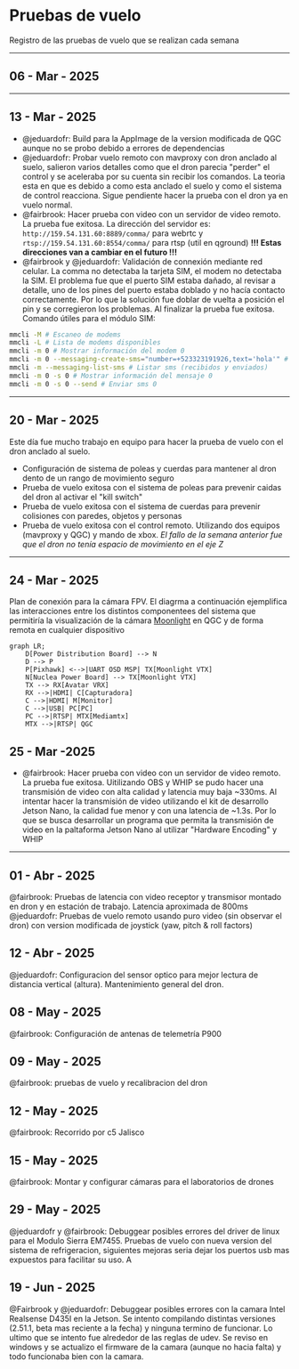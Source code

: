 # Pruebas de vuelo

Registro de las pruebas de vuelo que se realizan cada semana

---

## 06 - Mar - 2025


---

## 13 - Mar - 2025

- @jeduardofr: Build para la AppImage de la version modificada de QGC aunque no se probo debido a
 errores de dependencias
- @jeduardofr: Probar vuelo remoto con mavproxy con dron anclado al suelo, salieron varios detalles
 como que el dron parecia "perder" el control y se aceleraba por su cuenta sin recibir los comandos.
 La teoria esta en que es debido a como esta anclado el suelo y como el sistema de control reacciona.
 Sigue pendiente hacer la prueba con el dron ya en vuelo normal.
- @fairbrook: Hacer prueba con video con un servidor de video remoto. La prueba fue exitosa.
La dirección del servidor es: `http://159.54.131.60:8889/comma/` para webrtc 
y `rtsp://159.54.131.60:8554/comma/` para rtsp (util en qground) 
__!!! Estas direcciones van a cambiar en el futuro !!!__
- @fairbrook y @jeduardofr: Validación de connexión mediante red celular.
La comma no detectaba la tarjeta SIM, el modem no detectaba la SIM. 
El problema fue que el puerto SIM estaba dañado, al revisar a detalle, uno de los
pines del puerto estaba doblado y no hacía contacto correctamente.
Por lo que la solución fue doblar de vuelta a posición el pin y se corregieron los problemas.
Al finalizar la prueba fue exitosa.
Comando útiles para el módulo SIM:

```bash
mmcli -M # Escaneo de modems
mmcli -L # Lista de modems disponibles
mmcli -m 0 # Mostrar información del modem 0
mmcli -m 0 --messaging-create-sms="number=+523323191926,text='hola'" # Enviar sms a un numero
mmcli -m --messaging-list-sms # Listar sms (recibidos y enviados)
mmcli -m 0 -s 0 # Mostrar información del mensaje 0
mmcli -m 0 -s 0 --send # Enviar sms 0
```

---

## 20 - Mar - 2025

Este día fue mucho trabajo en equipo para hacer la prueba de vuelo con el dron 
anclado al suelo.

- Configuración de sistema de poleas y cuerdas para mantener al dron dento de 
un rango de movimiento seguro
- Prueba de vuelo exitosa con el sistema de poleas para prevenir caidas del dron al
activar el "kill switch"
- Prueba de vuelo exitosa con el sistema de cuerdas para prevenir colisiones
con paredes, objetos y personas
- Prueba de vuelo exitosa con el control remoto. Utilizando dos equipos 
(mavproxy y QGC) y mando de xbox. _El fallo de la semana anterior fue que el
dron no tenía espacio de movimiento en el eje Z_

---

## 24 - Mar - 2025

Plan de conexión para la cámara FPV. El diagrma a continuación ejemplifica las
interacciones entre los distintos componentees del sistema que permitiría la
visualización de la cámara 
[Moonlight](https://caddxfpv.com/products/walksnail-moonlight-kit?variant=47701308997934)
en QGC y de forma remota en cualquier
dispositivo

```mermaid
graph LR;
    D[Power Distribution Board] --> N
    D --> P
    P[Pixhawk] <-->|UART OSD MSP| TX[Moonlight VTX]
    N[Nuclea Power Board] --> TX[Moonlight VTX]
    TX --> RX[Avatar VRX]
    RX -->|HDMI| C[Capturadora]
    C -->|HDMI| M[Monitor]
    C -->|USB| PC[PC]
    PC -->|RTSP| MTX[Mediamtx]
    MTX -->|RTSP| QGC
```


## 25 - Mar -2025

- @fairbrook: Hacer prueba con video con un servidor de video remoto. La prueba fue exitosa.
Uitilizando OBS y WHIP se pudo hacer una transmisión de video con alta calidad y latencia
muy baja ~330ms. Al intentar hacer la transmisión de video utilizando el kit de
desarrollo Jetson Nano, la calidad fue menor y con una latencia de ~1.3s. Por lo
que se busca desarrollar un programa que permita la transmisión de video en la 
paltaforma Jetson Nano al utilizar "Hardware Encoding" y WHIP

---

## 01 - Abr - 2025

@fairbrook: Pruebas de latencia con video receptor y transmisor montado en dron y en estación de trabajo. Latencia aproximada de 800ms
@jeduardofr: Pruebas de vuelo remoto usando puro video (sin observar el dron) con version modificada de joystick (yaw, pitch & roll factors)

## 12 - Abr - 2025

@jeduardofr: Configuracion del sensor optico para mejor lectura de distancia vertical (altura). Mantenimiento
general del dron.

## 08 - May - 2025

@fairbrook: Configuración de antenas de telemetría P900

## 09 - May - 2025

@fairbrook: pruebas de vuelo y recalibracion del dron


## 12 - May - 2025

@fairbrook: Recorrido por c5 Jalisco 


## 15 - May - 2025

@fairbrook: Montar y configurar cámaras para el laboratorios de drones 

## 29 - May - 2025

@jeduardofr y @fairbrook: Debuggear posibles errores del driver de linux para el 
Modulo Sierra EM7455. Pruebas de vuelo con nueva version del sistema de refrigeracion,
siguientes mejoras seria dejar los puertos usb mas expuestos para facilitar su uso.
A


## 19 - Jun - 2025

@Fairbrook y @jeduardofr: Debuggear posibles errores con la camara Intel Realsense D435I
en la Jetson. Se intento compilando distintas versiones (2.51.1, beta mas reciente a la fecha)
y ninguna termino de funcionar. Lo ultimo que se intento fue alrededor de las reglas de udev.
Se reviso en windows y se actualizo el firmware de la camara (aunque no hacia falta) y todo
funcionaba bien con la camara.
